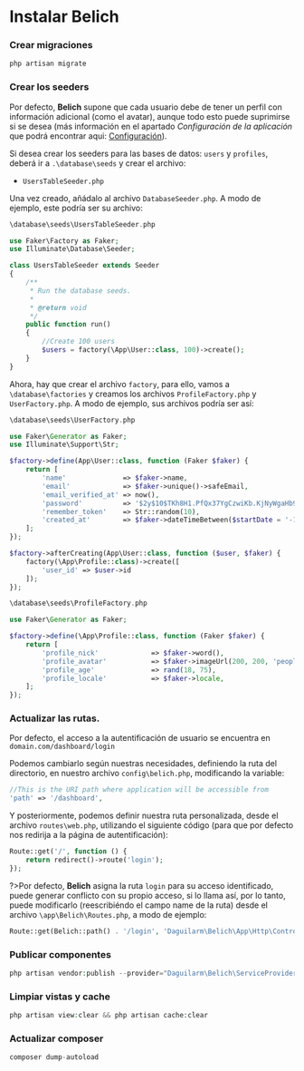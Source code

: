 # Instalar Belich 

### Crear migraciones 

```php
php artisan migrate
```

### Crear los seeders 

Por defecto, **Belich** supone que cada usuario debe de tener un perfil con información adicional (como el avatar), aunque todo esto puede suprimirse si se desea (más información en el apartado *Configuración de la aplicación* que podrá encontrar aqui: [Configuración](/es/config.md)).

Si desea crear los seeders para las bases de datos: `users` y `profiles`, deberá ir a `.\database\seeds` y crear el archivo:

- `UsersTableSeeder.php`

Una vez creado, añádalo al archivo `DatabaseSeeder.php`. A modo de ejemplo, este podría ser su archivo:

```php
\database\seeds\UsersTableSeeder.php

use Faker\Factory as Faker;
use Illuminate\Database\Seeder;

class UsersTableSeeder extends Seeder
{
    /**
     * Run the database seeds.
     *
     * @return void
     */
    public function run()
    {
        //Create 100 users
        $users = factory(\App\User::class, 100)->create();
    }
}
```

Ahora, hay que crear el archivo `factory`, para ello, vamos a `\database\factories` y creamos los archivos `ProfileFactory.php` y `UserFactory.php`. A modo de ejemplo, sus archivos podría ser así:

```php
\database\seeds\UserFactory.php

use Faker\Generator as Faker;
use Illuminate\Support\Str;

$factory->define(App\User::class, function (Faker $faker) {
    return [
        'name'              => $faker->name,
        'email'             => $faker->unique()->safeEmail,
        'email_verified_at' => now(),
        'password'          => '$2y$10$TKh8H1.PfQx37YgCzwiKb.KjNyWgaHb9cbcoQgdIVFlYg7B77UdFm', // secret
        'remember_token'    => Str::random(10),
        'created_at'        => $faker->dateTimeBetween($startDate = '-1 year', $endDate = 'now'),
    ];
});

$factory->afterCreating(App\User::class, function ($user, $faker) {
    factory(\App\Profile::class)->create([
        'user_id' => $user->id
    ]);
});
```

```php
\database\seeds\ProfileFactory.php

use Faker\Generator as Faker;

$factory->define(\App\Profile::class, function (Faker $faker) {
    return [
        'profile_nick'             => $faker->word(),
        'profile_avatar'           => $faker->imageUrl(200, 200, 'people') ,
        'profile_age'              => rand(18, 75),
        'profile_locale'           => $faker->locale,
    ];
});
```

### Actualizar las rutas.

Por defecto, el acceso a la autentificación de usuario se encuentra en `domain.com/dashboard/login`

Podemos cambiarlo según nuestras necesidades, definiendo la ruta del directorio, en nuestro archivo `config\belich.php`, modificando la variable:

```php
//This is the URI path where application will be accessible from
'path' => '/dashboard',
```

Y posteriormente, podemos definir nuestra ruta personalizada, desde el archivo `routes\web.php`, utilizando el siguiente código (para que por defecto nos redirija a la página de autentificación):

```php
Route::get('/', function () {
    return redirect()->route('login');
});
```

?>Por defecto, **Belich** asigna la ruta `login` para su acceso identificado, puede generar conflicto con su propio acceso, si lo llama así, por lo tanto, puede modificarlo (reescribiéndo el campo name de la ruta) desde el archivo `\app\Belich\Routes.php`, a modo de ejemplo:

```php
Route::get(Belich::path() . '/login', 'Daguilarm\Belich\App\Http\Controllers\Auth\LoginController@showLoginForm')->name('myproject.login');
```

### Publicar componentes 

```php
php artisan vendor:publish --provider="Daguilarm\Belich\ServiceProvider"
```

### Limpiar vistas y cache 

```php
php artisan view:clear && php artisan cache:clear
```

### Actualizar composer

```php
composer dump-autoload
``` 
